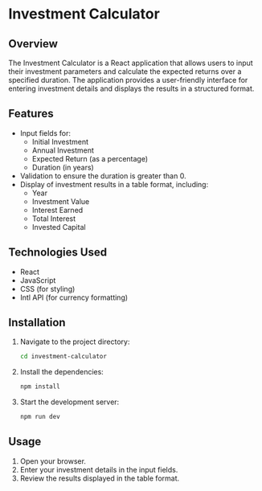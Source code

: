 # Investment Calculator

## Overview

The Investment Calculator is a React application that allows users to input their investment parameters and calculate the expected returns over a specified duration. The application provides a user-friendly interface for entering investment details and displays the results in a structured format.

## Features

- Input fields for:
  - Initial Investment
  - Annual Investment
  - Expected Return (as a percentage)
  - Duration (in years)
- Validation to ensure the duration is greater than 0.
- Display of investment results in a table format, including:
  - Year
  - Investment Value
  - Interest Earned
  - Total Interest
  - Invested Capital

## Technologies Used

- React
- JavaScript
- CSS (for styling)
- Intl API (for currency formatting)

## Installation

1. Navigate to the project directory:
   ```bash
   cd investment-calculator
   ```
2. Install the dependencies:
   ```bash
   npm install
   ```
3. Start the development server:
   ```bash
   npm run dev
   ```

## Usage

1. Open your browser.
2. Enter your investment details in the input fields.
4. Review the results displayed in the table format.


